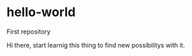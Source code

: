 # hello-world
First repository

Hi there, start learnig this thing to find new possibilitys with it.
